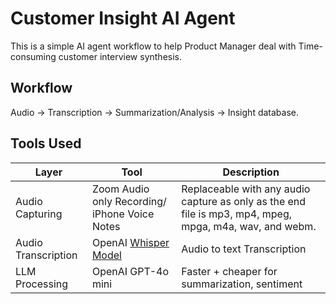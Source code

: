 # Customer Insight AI Agent
This is a simple AI agent workflow to help Product Manager deal with Time-consuming customer interview synthesis.

## Workflow
Audio → Transcription → Summarization/Analysis → Insight database.

## Tools Used
| Layer | Tool | Description|
|---| ---| ---|
| Audio Capturing | Zoom Audio only Recording/ iPhone Voice Notes |  Replaceable with any audio capture as only as the end file is mp3, mp4, mpeg, mpga, m4a, wav, and webm.|
| Audio Transcription | OpenAI [Whisper Model](https://openai.com/index/whisper/]) | Audio to text Transcription|
|LLM Processing | OpenAI GPT-4o mini | Faster + cheaper for summarization, sentiment |
